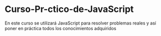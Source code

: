 # Curso-Pr-ctico-de-JavaScript
En este curso se utilizará JavaScript para resolver problemas reales y así poner en práctica todos los conocimientos adquiridos
